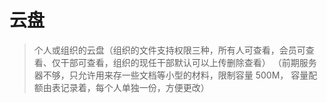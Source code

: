 # 云盘
> 个人或组织的云盘（组织的文件支持权限三种，所有人可查看，会员可查看、仅干部可查看，组织的现任干部默认可以上传删除查看）
>（前期服务器不够，只允许用来存一些文档等小型的材料，限制容量 500M，
> 容量配额由表记录着，每个人单独一份，方便更改）